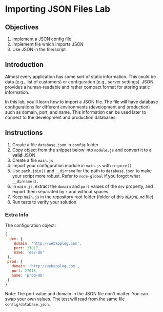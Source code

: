 # Importing JSON Files Lab

## Objectives

1. Implement a JSON config file
1. Implement file which imports JSON
1. Use JSON in the file/script

## Introduction

Almost every application has some sort of static information. This could be data (e.g., list of customers) or configuration (e.g., server settings). JSON provides a human-readable and rather compact format for storing static information.

In this lab, you'll learn how to import a JSON file. The file will have database configurations for different environments (development and production) such as domain, port, and name. This information can be used later to connect to the development and production databases.

## Instructions

1. Create a file `database.json` in `config` folder
2. Copy object from the snippet below into `module.js` and convert it to a **valid** JSON
3. Create a file `main.js`
4. Import your configuration module in `main.js` with `require()`
5. Use `path.join()` and `__dirname` for the path to `database.json` to make your script more robust. Refer to `node-global` if you forgot what `__dirname` is.
5. In `main.js`, extract the `domain` and `port` values of the `dev` property, and export them separated by `:` and without spaces.
6. Keep `main.js` in the repository root folder (folder of this `README.md` file)
6. Run tests to verify your solution.

### Extra Info

The configuration object:

```js
{
  dev: {
    domain: 'http://webapplog.com',
    port: 27017,
    name: 'dev-db'
 },
 prod: {
   domain: 'http://webapplog.com',
   port: 27018,
   name: 'prod-db'
 }
}
```

Note: The port value and domain in the JSON file don't matter. You can swap your own values. The test will read from the same file `config/database.json`.